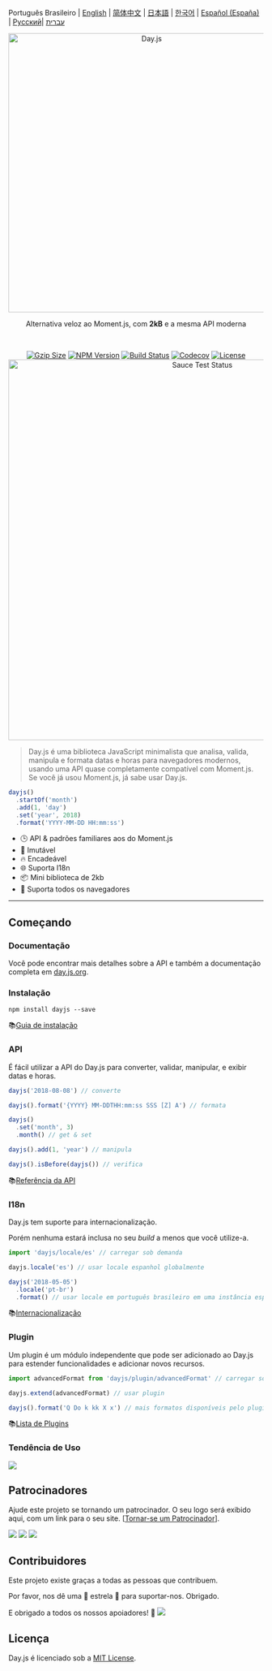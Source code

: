 Português Brasileiro | [English](../../README.md) | [简体中文](../zh-cn/README.zh-CN.md) | [日本語](../ja/README-ja.md) | [한국어](../ko/README-ko.md) | [Español (España)](../es-es/README-es-es.md) | [Русский](../ru/README-ru.md)| [עברית](./docs/he/README-he.md)

<p align="center"><a href="https://day.js.org/" target="_blank" rel="noopener noreferrer"><img width="550"
                                                                             src="https://user-images.githubusercontent.com/17680888/39081119-3057bbe2-456e-11e8-862c-646133ad4b43.png"
                                                                             alt="Day.js"></a></p>
<p align="center">Alternativa veloz ao Moment.js, com <b>2kB</b> e a mesma API moderna</p>
<br>
<p align="center">
    <a href="https://unpkg.com/dayjs/dayjs.min.js"><img
            src="https://img.badgesize.io/https://unpkg.com/dayjs/dayjs.min.js?compression=gzip&style=flat-square"
            alt="Gzip Size"></a>
    <a href="https://www.npmjs.com/package/dayjs"><img src="https://img.shields.io/npm/v/dayjs.svg?style=flat-square"
                                                       alt="NPM Version"></a>
    <a href="https://github.com/iamkun/dayjs/actions/workflows/check.yml"><img
            src="https://img.shields.io/github/actions/workflow/status/iamkun/dayjs/check.yml?style=flat-square" alt="Build Status"></a>
    <a href="https://codecov.io/gh/iamkun/dayjs"><img
            src="https://img.shields.io/codecov/c/github/iamkun/dayjs/master.svg?style=flat-square" alt="Codecov"></a>
    <a href="https://github.com/iamkun/dayjs/blob/master/LICENSE"><img
            src="https://img.shields.io/npm/l/dayjs.svg?style=flat-square" alt="License"></a>
    <br>
    <a href="https://saucelabs.com/u/dayjs">
        <img width="750" src="https://user-images.githubusercontent.com/17680888/40040137-8e3323a6-584b-11e8-9dba-bbe577ee8a7b.png" alt="Sauce Test Status">
    </a>
</p>

> Day.js é uma biblioteca JavaScript minimalista que analisa, valida, manipula e formata datas e horas para navegadores modernos, usando uma API quase completamente compatível com Moment.js. Se você já usou Moment.js, já sabe usar Day.js.

```js
dayjs()
  .startOf('month')
  .add(1, 'day')
  .set('year', 2018)
  .format('YYYY-MM-DD HH:mm:ss')
```

- 🕒 API & padrões familiares aos do Moment.js
- 💪 Imutável
- 🔥 Encadeável
- 🌐 Suporta I18n
- 📦 Mini biblioteca de 2kb
- 👫 Suporta todos os navegadores

---

## Começando

### Documentação

Você pode encontrar mais detalhes sobre a API e também a documentação completa em [day.js.org](https://day.js.org/).
### Instalação

```console
npm install dayjs --save
```

📚[Guia de instalação](https://day.js.org/docs/en/installation/installation)

### API

É fácil utilizar a API do Day.js para converter, validar, manipular, e exibir datas e horas.

```javascript
dayjs('2018-08-08') // converte

dayjs().format('{YYYY} MM-DDTHH:mm:ss SSS [Z] A') // formata

dayjs()
  .set('month', 3)
  .month() // get & set

dayjs().add(1, 'year') // manipula

dayjs().isBefore(dayjs()) // verifica
```

📚[Referência da API](https://day.js.org/docs/en/parse/parse)

### I18n

Day.js tem suporte para internacionalização.

Porém nenhuma estará inclusa no seu _build_ a menos que você utilize-a.

```javascript
import 'dayjs/locale/es' // carregar sob demanda

dayjs.locale('es') // usar locale espanhol globalmente

dayjs('2018-05-05')
  .locale('pt-br')
  .format() // usar locale em português brasileiro em uma instância específica
```

📚[Internacionalização](https://day.js.org/docs/en/i18n/i18n)

### Plugin

Um plugin é um módulo independente que pode ser adicionado ao Day.js para estender funcionalidades e adicionar novos recursos.

```javascript
import advancedFormat from 'dayjs/plugin/advancedFormat' // carregar sob demanda

dayjs.extend(advancedFormat) // usar plugin

dayjs().format('Q Do k kk X x') // mais formatos disponíveis pelo plugin
```

📚[Lista de Plugins](https://day.js.org/docs/en/plugin/plugin)

### Tendência de Uso

<a href="https://npm-compare.com/moment,dayjs/#timeRange=THREE_YEARS" target="_blank">
  <img src="https://user-images.githubusercontent.com/3455798/270162667-c7bd2ebe-675e-45c6-a2c9-dc67f3b65d6e.png">
</a>

## Patrocinadores

Ajude este projeto se tornando um patrocinador. O seu logo será exibido aqui, com um link para o seu site. [[Tornar-se um Patrocinador](https://opencollective.com/dayjs#sponsor)].

<a href="https://opencollective.com/dayjs/sponsor/0/website" target="_blank"><img src="https://opencollective.com/dayjs/sponsor/0/avatar.svg"></a>
<a href="https://opencollective.com/dayjs/sponsor/1/website" target="_blank"><img src="https://opencollective.com/dayjs/sponsor/1/avatar.svg"></a>
<a href="https://opencollective.com/dayjs/sponsor/2/website" target="_blank"><img src="https://opencollective.com/dayjs/sponsor/2/avatar.svg"></a>

## Contribuidores

Este projeto existe graças a todas as pessoas que contribuem.

Por favor, nos dê uma 💖 estrela 💖 para suportar-nos. Obrigado.

E obrigado a todos os nossos apoiadores! 🙏
<a href="https://opencollective.com/dayjs#backers" target="_blank"><img src="https://opencollective.com/dayjs/contributors.svg?width=890" /></a>

## Licença

Day.js é licenciado sob a [MIT License](../../LICENSE).
